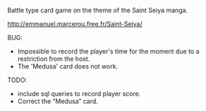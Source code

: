 Battle type card game on the theme of the Saint Seiya manga.

http://emmanuel.marcerou.free.fr/Saint-Seiya/

BUG:
- Impossible to record the player's time for the moment due to a restriction from the host.
- The 'Medusa' card does not work.

TODO:
- include sql queries to record player score.
- Correct the “Medusa” card.
